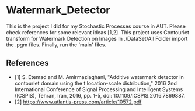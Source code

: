 # Watermark_Detector
This is the project I did for my Stochastic Processes course in AUT. Please check references for some relevant ideas [1,2]. 
This project uses Contourlet transform for Watermark Detection on Images
In ./DataSet/All Folder import the .pgm files. Finally, run the 'main' files. 

## References
* [1] S. Etemad and M. Amirmazlaghani, "Additive watermark detector in contourlet domain using the t location-scale distribution," 2016 2nd International Conference of Signal Processing and Intelligent Systems (ICSPIS), Tehran, Iran, 2016, pp. 1-5, doi: 10.1109/ICSPIS.2016.7869887.
* [2] https://www.atlantis-press.com/article/10572.pdf
